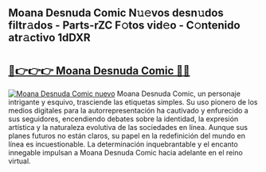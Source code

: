 ## Moana Desnuda Comic N𝚞𝚎vos desn𝚞dos filtr𝚊dos - Parts-rZC F𝚘tos vid𝚎o - C𝚘ntenido atr𝚊ctivo 1dDXR

# <h2><a href="http://mb0ccv.tromn.icu/?c=Moana+Desnuda+Comic">🔗👉👉👉 Moana Desnuda Comic 🔗🔗</a></h2>

[![Moana Desnuda Comic nuevo](https://i.imgur.com/pEAQMta.gif)](http://mb0ccv.tromn.icu/?c=Moana+Desnuda+Comic)
Moana Desnuda Comic, un personaje intrigante y esquivo, trasciende las etiquetas simples. Su uso pionero de los medios digitales para la autorrepresentación ha cautivado y enfurecido a sus seguidores, encendiendo debates sobre la identidad, la expresión artística y la naturaleza evolutiva de las sociedades en línea. Aunque sus planes futuros no están claros, su papel en la redefinición del mundo en línea es incuestionable. La determinación inquebrantable y el encanto innegable impulsan a Moana Desnuda Comic hacia adelante en el reino virtual.
